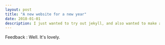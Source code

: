 ```yaml
---
layout: post
title: "A new website for a new year"
date: 2018-01-01
description: I just wanted to try out jekyll, and also wanted to make a new website for myself.
---
```


Feedback : Well. It's lovely.
